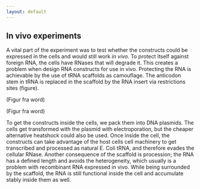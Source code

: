 ```yaml
---
layout: default
---
```


## In vivo experiments

A vital part of the experiment was to test whether the constructs could be expressed in the cells and would still work *in vivo*. To protect itself against foreign RNA, the cells have RNases that will degrade it. This creates a problem when design RNA constructs for use in vivo. Protecting the RNA is achievable by the use of tRNA scaffolds as camouflage.  The anticodon stem in tRNA is replaced in the scaffold by the RNA insert via restrictions sites (figure).

(Figur fra word)

(Figur fra word)

To get the constructs inside the cells, we pack them into DNA plasmids. The cells get transformed with the plasmid with electroporation, but the cheaper alternative heatshock could also be used. Once inside the cell, the constructs can take advantage of the host cells cell machinery to get transcribed and processed as natural E. Coli tRNA, and therefore evades the cellular RNase. Another consequence of the scaffold is procession; the RNA has a defined length and avoids the heterogeneity, which usually is a problem with recombinant RNA expressed in vivo. While being surrounded by the scaffold, the RNA is still functional inside the cell and accumulate stably inside them as well. 